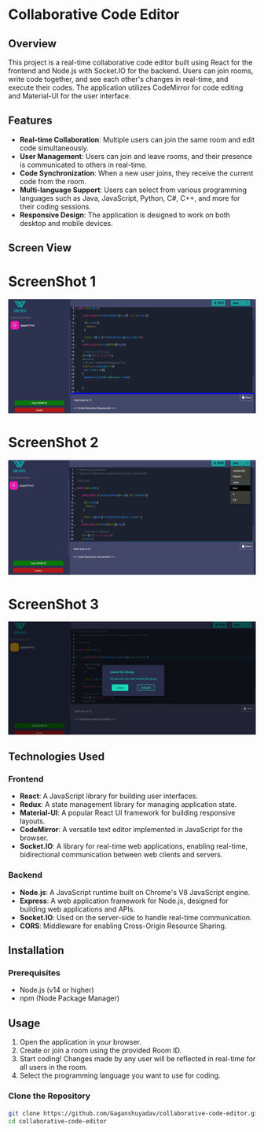 # Collaborative Code Editor

## Overview

This project is a real-time collaborative code editor built using React for the frontend and Node.js with Socket.IO for the backend. Users can join rooms, write code together, and see each other's changes in real-time, and execute their codes. The application utilizes CodeMirror for code editing and Material-UI for the user interface.

## Features

- **Real-time Collaboration**: Multiple users can join the same room and edit code simultaneously.
- **User  Management**: Users can join and leave rooms, and their presence is communicated to others in real-time.
- **Code Synchronization**: When a new user joins, they receive the current code from the room.
- **Multi-language Support**: Users can select from various programming languages such as Java, JavaScript, Python, C#, C++, and more for their coding sessions.
- **Responsive Design**: The application is designed to work on both desktop and mobile devices.

## Screen View

# ScreenShot 1
![Code Editor 1](./frontend/public/screenshots/screen-collabcodeeditor-1.png)

# ScreenShot 2
![Code Editor 2](./frontend/public/screenshots/screen-collabcodeeditor-2.png)

# ScreenShot 3
![Code Editor 3](./frontend/public/screenshots/screen-collabcodeeditor-3.png)


## Technologies Used

### Frontend

- **React**: A JavaScript library for building user interfaces.
- **Redux**: A state management library for managing application state.
- **Material-UI**: A popular React UI framework for building responsive layouts.
- **CodeMirror**: A versatile text editor implemented in JavaScript for the browser.
- **Socket.IO**: A library for real-time web applications, enabling real-time, bidirectional communication between web clients and servers.

### Backend

- **Node.js**: A JavaScript runtime built on Chrome's V8 JavaScript engine.
- **Express**: A web application framework for Node.js, designed for building web applications and APIs.
- **Socket.IO**: Used on the server-side to handle real-time communication.
- **CORS**: Middleware for enabling Cross-Origin Resource Sharing.

## Installation

### Prerequisites

- Node.js (v14 or higher)
- npm (Node Package Manager)


## Usage

1. Open the application in your browser.
2. Create or join a room using the provided Room ID.
3. Start coding! Changes made by any user will be reflected in real-time for all users in the room.
4. Select the programming language you want to use for coding.


### Clone the Repository

```bash
git clone https://github.com/Gaganshuyadav/collaborative-code-editor.git
cd collaborative-code-editor